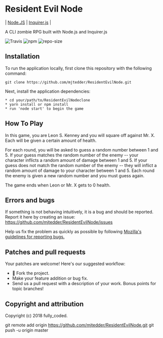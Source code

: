 # Resident Evil Node

| [Node.JS](https://nodejs.org/en/) | [Inquirer.js](https://www.npmjs.com/package/inquirer) |

A CLI zombie RPG built with Node.js and Inquirer.js

![Travis](https://img.shields.io/travis/USER/REPO.svg)
![npm](https://img.shields.io/npm/v/npm.svg)
![repo-size](https://img.shields.io/github/repo-size/mjtedder/ResidentEvilNode.svg)


## Installation

To run the application locally, first clone this repository with the following command:

	git clone https://github.com/mjtedder/ResidentEvilNode.git

Next, install the application dependencies:

	* cd your/path/to/ResidentEvilNodeclone
	* yarn install or npm install
	* run 'node start' to begin the game

## How To Play

In this game, you are Leon S. Kenney and you will square off against Mr. X. Each will be given a certain amount of health.

For each round, you will be asked to guess a random number between 1 and 5.
If your guess matches the random number of the enemy -- your character inflicts a random amount of damage between 1 and 5.
If your guess does not match the random number of the enemy -- they will inflict a random amount of damage to your character between 1 and 5.  Each round the enemy is given a new random number and you must guess again.

The game ends when Leon or Mr. X gets to 0 health.

## Errors and bugs

If something is not behaving intuitively, it is a bug and should be reported.
Report it here by creating an issue: https://github.com/mjtedder/ResidentEvilNode/issues

Help us fix the problem as quickly as possible by following [Mozilla's guidelines for reporting bugs.](https://developer.mozilla.org/en-US/docs/Mozilla/QA/Bug_writing_guidelines#General_Outline_of_a_Bug_Report)

## Patches and pull requests

Your patches are welcome! Here's our suggested workflow:

* 🍴 Fork the project.
* Make your feature addition or bug fix.
* Send us a pull request with a description of your work. Bonus points for topic branches!

## Copyright and attribution

Copyright (c) 2018 fully_coded.


git remote add origin https://github.com/mjtedder/ResidentEvilNode.git
git push -u origin master
